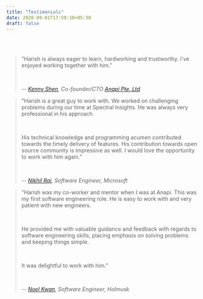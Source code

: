 ```yaml
---
title: "Testimonials"
date: 2020-09-01T17:59:10+05:30
draft: false
---
```


<br/><br/>

> "Harish is always eager to learn, hardworking and trustworthy. I've enjoyed working together with him."
>
>  
>  &nbsp;
>  
> -- <cite>[Kenny Shen](http://kennyshen.dev), Co-founder/CTO [Anapi Pte. Ltd](https://anapi.co)</cite>


> "Harish is a great guy to work with. We worked on challenging problems during our time at Spectral Insights. He was always very professional in his approach.
>  
>  &nbsp;
>  
>His technical knowledge and programming acumen contributed towards the timely delivery of features. His contribution towards open source community is impressive as well.  I would love the opportunity to work with him again."
>  
>  &nbsp;
>  
> -- <cite>[Nikhil Raj](https://www.linkedin.com/in/rajnikhil), Software Engineer, Microsoft


> "Harish was my co-worker and mentor when I was at Anapi. This was my first software engineering role. He is easy to work with and very patient with new engineers.
>  
>  &nbsp;
>  
> He provided me with valuable guidance and feedback with regards to software engineering skills, placing emphasis on solving problems and keeping things simple.
>  
>  &nbsp;
>  
> It was delightful to work with him."
>  
>  &nbsp;
>  
> -- <cite>[Noel Kwan](https://www.linkedin.com/in/noel-kwan-17484b119/), Software Engineer, Holmusk
